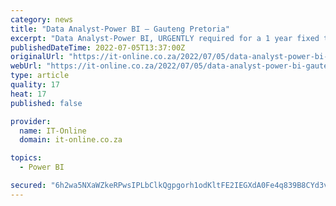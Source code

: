 ```yaml
---
category: news
title: "Data Analyst-Power BI – Gauteng Pretoria"
excerpt: "Data Analyst-Power BI, URGENTLY required for a 1 year fixed term contract. We need someone with at least 4 years experience in Power BI reporting and 4 years expertise as Data analyst. Data Analyst-Power BI, URGENTLY required for a 1 year fixed term contract."
publishedDateTime: 2022-07-05T13:37:00Z
originalUrl: "https://it-online.co.za/2022/07/05/data-analyst-power-bi-gauteng-pretoria/"
webUrl: "https://it-online.co.za/2022/07/05/data-analyst-power-bi-gauteng-pretoria/"
type: article
quality: 17
heat: 17
published: false

provider:
  name: IT-Online
  domain: it-online.co.za

topics:
  - Power BI

secured: "6h2wa5NXaWZkeRPwsIPLbClkQgpgorh1odKltFE2IEGXdA0Fe4q839B8CYd3vYbV6Kx94sqTbjrDw8FDmM54SF26egQmNSwRBFT7ik4Q5B6shQuYNX/YUJFirUTLYejbHbfTrWOMLZUV9Uhjs81A2yg4swSYBdZcz9zoEE3fKFTnjTxIrtyxJVE1NssZIDS33yyMgzgrtE+CgkMWFHEnoxdWKjSCy76A9e6aGGKa/4c3HASkSAJivjLgXbnyG79sy5zRKLmUh1BhULPVx7vqAAWJucSmskbSkNgKkF1Pobstwje8zHK0XmyTybOEMWmnOr/+liTuCHAwC4bs4VE4NmWroUVlOp5FvMsyRH4O8Yk=;DnE7wheAPwMDCZPUpNn2rg=="
---
```


